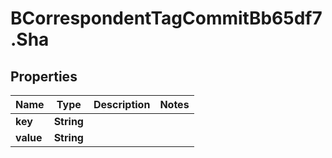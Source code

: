 # BCorrespondentTagCommitBb65df7.Sha

## Properties

Name | Type | Description | Notes
------------ | ------------- | ------------- | -------------
**key** | **String** |  | 
**value** | **String** |  | 


